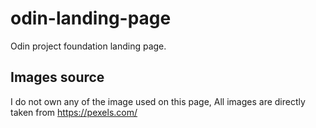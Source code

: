 # odin-landing-page

Odin project foundation landing page.

## Images source

I do not own any of the image used on this page,
All images are directly taken from https://pexels.com/
